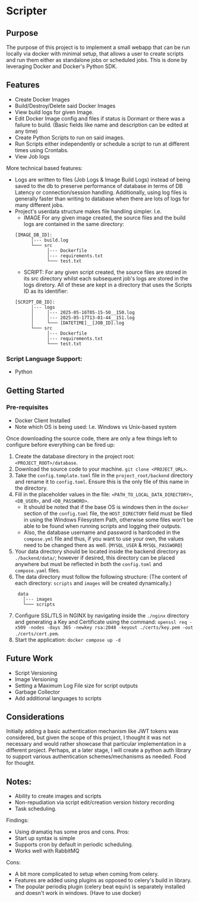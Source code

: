 # Scripter

## Purpose
The purpose of this project is to implement a small webapp that can be run locally via docker with minimal setup, that allows a user to create scripts and run them either as standalone jobs or scheduled jobs. This is done by leveraging Docker and Docker's Python SDK. 

## Features
- Create Docker Images
- Build/Destroy/Delete said Docker Images 
- View build logs for given Image. 
- Edit Docker Image config and files if status is Dormant or there was a failure to build. (Basic fields like name and description can be edited at any time)
- Create Python Scripts to run on said images. 
- Run Scripts either independently or schedule a script to run at different times using Crontabs. 
- View Job logs 


More technical based features: 
- Logs are written to files (Job Logs & Image Build Logs) instead of being saved to the db to preserve performance of database in terms of DB Latency or connection/session handling. Additionally, using log files is generally faster than writing to database when there are lots of logs for many different jobs. 
- Project's userdata structure makes file handling simpler. I.e. 
  - IMAGE For any given image created, the source files and the build logs are contained in the same directory:
  ```text
  [IMAGE_DB_ID]:
        │--- build.log
        └─── src
              │--- Dockerfile
              │--- requirements.txt
              └─── test.txt
  ```
  - SCRIPT: For any given script created, the source files are stored in its src directory whilst each subsequent job's logs are stored in the logs diretory. All of these are kept in a directory that uses the Scripts ID as its identifier:
  ```text
  [SCRIPT_DB_ID]:
        │--- logs
        │     │--- 2025-05-16T05-15-50__150.log
        │     │--- 2025-05-17T13-01-44__151.log
        │     └─── [DATETIME]__[JOB_ID].log
        └─── src
              │--- Dockerfile
              │--- requirements.txt
              └─── test.txt
  ```
### Script Language Support: 
- Python

## Getting Started

### Pre-requisites
- Docker Client Installed
- Note which OS is being used: I.e. Windows vs Unix-based system

Once downloading the source code, there are only a few things left to configure before everything can be fired up: 
1. Create the database directory in the project root: `<PROJECT_ROOT>/database`.
2. Download the source code to your machine. `git clone <PROJECT_URL>`.
3. Take the `config.template.toml` file in the `project_root/backend` directory and rename it to `config.toml`. Ensure this is the only file of this name in the directory.
4. Fill in the placeholder values in the file: `<PATH_TO_LOCAL_DATA_DIRECTORY>`, `<DB_USER>`, and `<DB_PASSWORD>`.
    - It should be noted that if the base OS is windows then in the `docker` section of the `config.toml` file, the  `HOST_DIRECTORY` field must be filed in using the Windows Filesystem Path, otherwise some files won't be able to be found when running scripts and logging their outputs.
    - Also, the database username and password is hardcoded in the `compose.yml` file and thus, if you want to use your own, the values need to be changed there as well. (`MYSQL_USER` & `MYSQL_PASSWORD`)
5. Your data directory should be located inside the backend directory as `./backend/data/`; however if desired, this directory can be placed anywhere but must be reflected in both the `config.toml` and `compose.yaml` files. 
6. The data directory must follow the following structure: (The content of each directory: `scripts` and `images` will be created dynamically.)
   ```text
    data
      │--- images
      └─── scripts
   ```
7. Configure SSL/TLS in NGINX by navigating inside the `./nginx` directory and generating a Key and Certificate using the command: `openssl req -x509 -nodes -days 365 -newkey rsa:2048 -keyout ./certs/key.pem -out ./certs/cert.pem`.
8. Start the application: `docker compose up -d` 

## Future Work
- Script Versioning
- Image Versioning
- Setting a Maximum Log File size for script outputs
- Garbage Collector
- Add additional languages to scripts


## Considerations

Initially adding a basic authentication mechanism like JWT tokens was considered, but given the scope of this project, I thought it was not necessary and would rather showcase that particular implementation in a different project. Perhaps, at a later stage, I will create a python auth library to support various authentication schemes/mechanisms as needed. Food for thought.


## Notes:

- Ability to create images and scripts
- Non-repudiation via script edit/creation version history recording
- Task scheduling.

Findings:

- Using dramatiq has some pros and cons.
Pros:
- Start up syntax is simple
- Supports cron by default in periodic scheduling.
- Works well with RabbitMQ

Cons:
- A bit more complicated to setup when coming from celery.
- Features are added using plugins as opposed to celery's build in library.
- The popular periodiq plugin (celery beat equiv) is separately installed and doesn't work in windows. (Have to use docker)

